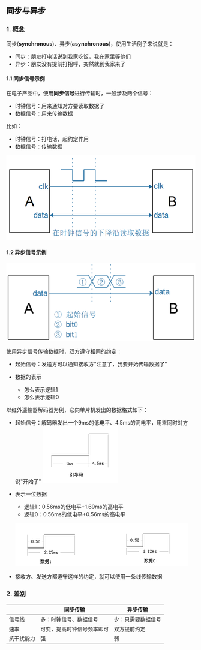 ## 同步与异步

### 1. 概念

同步(**synchronous**)、异步(**asynchronous**)，使用生活例子来说就是：

* 同步：朋友打电话说到我家吃饭，我在家里等他们
* 异步：朋友没有提前打招呼，突然就到我家来了



#### 1.1 同步信号示例

在电子产品中，使用**同步信号**进行传输时，一般涉及两个信号：

* 时钟信号：用来通知对方要读取数据了
* 数据信号：用来传输数据



比如：

* 时钟信号：打电话，起约定作用
* 数据信号：传输数据

![](pic/03_one_wire/01_syn_signal.png)



#### 1.2 异步信号示例

![](pic/03_one_wire/02_asyn_signal.png)

使用异步信号传输数据时，双方遵守相同的约定：

* 起始信号：发送方可以通知接收方"注意了，我要开始传输数据了"

* 数据的表示

  * 怎么表示逻辑1
  * 怎么表示逻辑0



以红外遥控器解码器为例，它向单片机发出的数据格式如下：

* 起始信号：解码器发出一个9ms的低电平、4.5ms的高电平，用来同时对方说"开始了"
  ![](pic/03_one_wire/03_dht11_start.png)

* 表示一位数据

  * 逻辑1：0.56ms的低电平+1.69ms的高电平
  * 逻辑0：0.56ms的低电平+0.56ms的高电平

  ![](pic/03_one_wire/04_dht11_bit_data.png)

* 接收方、发送方都遵守这样的约定，就可以使用一条线传输数据



### 2. 差别

|            | 同步传输                   | 异步传输           |
| ---------- | -------------------------- | ------------------ |
| 信号线     | 多：时钟信号、数据信号     | 少：只需要数据信号 |
| 速率       | 可变，提高时钟信号频率即可 | 双方提前约定       |
| 抗干扰能力 | 强                         | 弱                 |

